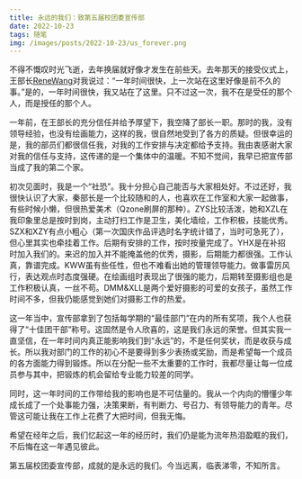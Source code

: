 ```yaml
---
title: 永远的我们：致第五届校团委宣传部
date: 2022-10-23
tags: 随笔
img: /images/posts/2022-10-23/us_forever.png
---
```


不得不慨叹时光飞逝，去年换届就好像才发生在前些天。去年那天的接受仪式上，王部长[ReneWang](https://Rene.wang)对我说过：“一年时间很快，上一次站在这里好像是前不久的事。”是的，一年时间很快，我又站在了这里。只不过这一次，我不在是受任的那个人，而是授任的那个人。  

一年前，在王部长的充分信任并给予厚望下，我空降了部长一职。那时的我，没有领导经验，也没有绘画能力，这样的我，很自然地受到了各方的质疑。但很幸运的是，我的部员们都很信任我，对我的工作安排与决定都给予支持。我由衷感谢大家对我的信任与支持，这传递的是一个集体中的温暖。不知不觉间，我早已把宣传部当成了我的第二个家。  

初次见面时，我是一个“社恐”。我十分担心自己能否与大家相处好。不过还好，我很快认识了大家，秦部长是一个比较随和的人，也喜欢在工作室和大家一起做事，有些时候小懒，但很热爱美术（Qzone刷屏的那种）。ZYS比较活泼，她和XZL在我印象里总是按时到岗，主动打扫工作是卫生，美化墙绘，工作积极，技能优秀。SZX和XZY有点小粗心（第一次国庆作品评选时名字统计错了，当时可急死了），但心里其实也牵挂着工作。后期有安排的工作，按时按量完成了。YHX是在补招时加入我们的。来迟的加入并不能掩盖他的优秀，摄影，后期能力都很强。工作认真，靠谱完成。KWW虽有些任性，但也不难看出她的管理领导能力。做事雷厉风行，表达观点时态度强硬。在绘画组时表现出了很强的能力，后期转至摄影组也是工作积极认真，一丝不苟。DMM&XLL是两个爱好摄影的可爱的女孩子，虽然工作时间不多，但我仍能感觉到她们对摄影工作的热爱。  

这一年当中，宣传部拿到了包括每学期的“最佳部门”在内的所有奖项，我个人也获得了“十佳团干部”称号。这固然是令人欣喜的，这是我们永远的荣誉。但其实我一直坚信，在一年时间内真正能影响我们到“永远”的，不是任何奖状，而是收获与成长。所以我对部门的工作的初心不是要得到多少表扬或奖励，而是希望每一个成员的各方面能力得到锻炼。所以在分配一些不太重要的工作时，我都尽量让每一位成员参与其中，把锻炼的机会留给专业能力较差的同学。  

同时，这一年时间的工作带给我的影响也是不可估量的。我从一个内向的懵懂少年成长成了一个处事能力强，决策果断，有判断力、号召力、有领导能力的青年。尽管这可能让我在工作上花费了大把时间，但我无悔。  

希望在经年之后，我们忆起这一年的经历时，我们仍是能为流年热泪盈眶的我们，不后悔在这一年遇见彼此。  

第五届校团委宣传部，成就的是永远的我们。今当远离，临表涕零，不知所言。  
